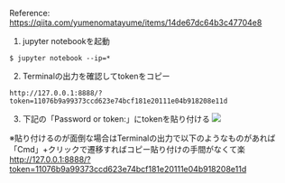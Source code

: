 Reference: 
https://qiita.com/yumenomatayume/items/14de67dc64b3c47704e8

1.  jupyter notebookを起動
```
$ jupyter notebook --ip=*
```

2. Terminalの出力を確認してtokenをコピー
```
http://127.0.0.1:8888/?token=11076b9a99373ccd623e74bcf181e20111e04b918208e11d
```

3. 下記の「Password or token:」にtokenを貼り付ける
![](https://i.gyazo.com/3abc5f956419fdd06453674626c4f2ac.png)

※貼り付けるのが面倒な場合はTerminalの出力で以下のようなものがあれば「Cmd」+クリックで遷移すればコピー貼り付けの手間がなくて楽
http://127.0.0.1:8888/?token=11076b9a99373ccd623e74bcf181e20111e04b918208e11d
